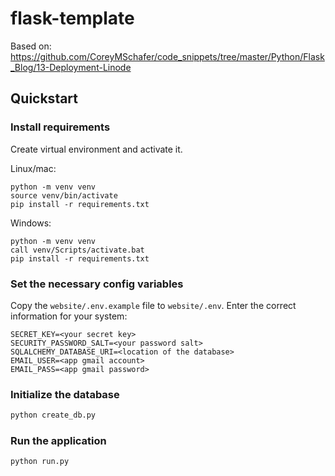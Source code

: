 # flask-template

Based on: https://github.com/CoreyMSchafer/code_snippets/tree/master/Python/Flask_Blog/13-Deployment-Linode

## Quickstart

### Install requirements

Create virtual environment and activate it.

Linux/mac:
```
python -m venv venv
source venv/bin/activate
pip install -r requirements.txt
```

Windows:
```
python -m venv venv
call venv/Scripts/activate.bat
pip install -r requirements.txt
```

### Set the necessary config variables

Copy the `website/.env.example` file to `website/.env`.
Enter the correct information for your system:

```
SECRET_KEY=<your secret key>
SECURITY_PASSWORD_SALT=<your password salt>
SQLALCHEMY_DATABASE_URI=<location of the database>
EMAIL_USER=<app gmail account>
EMAIL_PASS=<app gmail password>
```

### Initialize the database

```python
python create_db.py
```

### Run the application

```
python run.py
```
